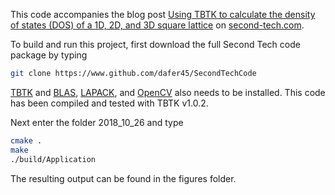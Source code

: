 This code accompanies the blog post [Using TBTK to calculate the density of states (DOS) of a 1D, 2D, and 3D square lattice](http://second-tech.com/wordpress/index.php/2018/10/23/using-tbtk-to-calculate-the-density-of-states-dos-of-a-1d-2d-and-3d-square-lattice/) on [second-tech.com](https://www.second-tech.com/wordpress).

To build and run this project, first download the full Second Tech code package by typing
```bash
git clone https://www.github.com/dafer45/SecondTechCode
```
[TBTK](https://github.com/dafer45/TBTK) and [BLAS](http://www.netlib.org/blas/), [LAPACK](http://www.netlib.org/lapack/), and [OpenCV](https://opencv.org/) also needs to be installed. This code has been compiled and tested with TBTK v1.0.2.

Next enter the folder 2018_10_26 and type
```bash
cmake .
make
./build/Application
```

The resulting output can be found in the figures folder.
